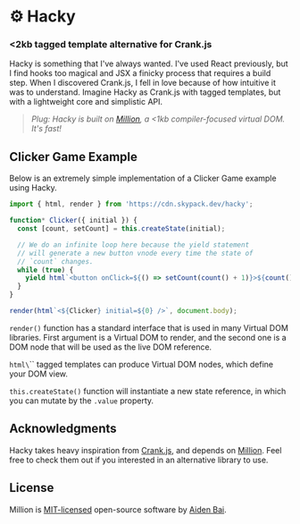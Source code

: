 # ⚙️ Hacky

### <2kb tagged template alternative for Crank.js

Hacky is something that I've always wanted. I've used React previously, but I find hooks too magical and JSX a finicky process that requires a build step. When I discovered Crank.js, I fell in love because of how intuitive it was to understand. Imagine Hacky as Crank.js with tagged templates, but with a lightweight core and simplistic API.

> _Plug: Hacky is built on [Million](https://github.com/aidenybai/million), a <1kb compiler-focused virtual DOM. It's fast!_

## Clicker Game Example

Below is an extremely simple implementation of a Clicker Game example using Hacky.

```js
import { html, render } from 'https://cdn.skypack.dev/hacky';

function* Clicker({ initial }) {
  const [count, setCount] = this.createState(initial);

  // We do an infinite loop here because the yield statement
  // will generate a new button vnode every time the state of
  // `count` changes.
  while (true) {
    yield html`<button onClick=${() => setCount(count() + 1)}>${count()}</button>`;
  }
}

render(html`<${Clicker} initial=${0} />`, document.body);
```

`render()` function has a standard interface that is used in many Virtual DOM libraries. First argument is a Virtual DOM to render, and the second one is a DOM node that will be used as the live DOM reference.

`html\`\`` tagged templates can produce Virtual DOM nodes, which define your DOM view.

`this.createState()` function will instantiate a new state reference, in which you can mutate by the `.value` property.

## Acknowledgments

Hacky takes heavy inspiration from [Crank.js](https://github.com/bikeshaving/crank), and depends on [Million](https://million.js.org). Feel free to check them out if you interested in an alternative library to use.

## License

Million is [MIT-licensed](https://github.com/aidenybai/hacky/blob/master/LICENSE) open-source software by [Aiden Bai](https://github.com/aidenybai).
